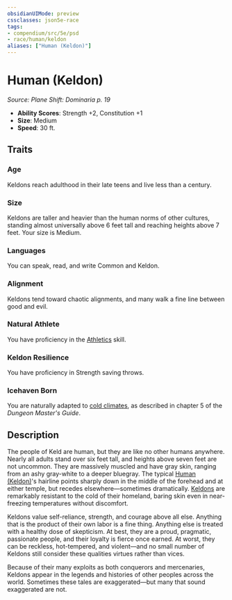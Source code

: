 ```yaml
---
obsidianUIMode: preview
cssclasses: json5e-race
tags:
- compendium/src/5e/psd
- race/human/keldon
aliases: ["Human (Keldon)"]
---
```

# Human (Keldon)
*Source: Plane Shift: Dominaria p. 19*  

- **Ability Scores**: Strength +2, Constitution +1
- **Size**: Medium
- **Speed**: 30 ft.

## Traits

### Age

Keldons reach adulthood in their late teens and live less than a century.

### Size

Keldons are taller and heavier than the human norms of other cultures, standing almost universally above 6 feet tall and reaching heights above 7 feet. Your size is Medium.

### Languages

You can speak, read, and write Common and Keldon.

### Alignment

Keldons tend toward chaotic alignments, and many walk a fine line between good and evil.

### Natural Athlete

You have proficiency in the [Athletics](2-Mechanics/CLI/rules/skills.md#Athletics) skill.

### Keldon Resilience

You have proficiency in Strength saving throws.

### Icehaven Born

You are naturally adapted to [cold climates](2-Mechanics/CLI/traps-hazards/extreme-cold.md), as described in chapter 5 of the *Dungeon Master's Guide*.

## Description

The people of Keld are human, but they are like no other humans anywhere. Nearly all adults stand over six feet tall, and heights above seven feet are not uncommon. They are massively muscled and have gray skin, ranging from an ashy gray-white to a deeper bluegray. The typical [Human (Keldon)](2-Mechanics/CLI/races/human-keldon-psd.md)'s hairline points sharply down in the middle of the forehead and at either temple, but recedes elsewhere—sometimes dramatically. [Keldons](2-Mechanics/CLI/races/human-keldon-psd.md) are remarkably resistant to the cold of their homeland, baring skin even in near-freezing temperatures without discomfort.

Keldons value self-reliance, strength, and courage above all else. Anything that is the product of their own labor is a fine thing. Anything else is treated with a healthy dose of skepticism. At best, they are a proud, pragmatic, passionate people, and their loyalty is fierce once earned. At worst, they can be reckless, hot-tempered, and violent—and no small number of Keldons still consider these qualities virtues rather than vices.

Because of their many exploits as both conquerors and mercenaries, Keldons appear in the legends and histories of other peoples across the world. Sometimes these tales are exaggerated—but many that sound exaggerated are not.